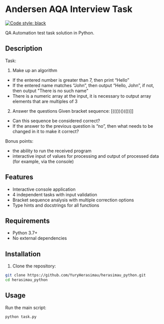 # Andersen AQA Interview Task
[![Code style: black](https://img.shields.io/badge/code%20style-black-000000.svg)](https://github.com/psf/black)

QA Automation test task solution in Python.

## Description

Task:
1. Make up an algorithm 
* If the entered number is greater than 7, then print “Hello”
* If the entered name matches “John”, then output “Hello, John”, if not, then output "There is no such name"
* There is a numeric array at the input, it is necessary to output array elements that are multiples of 3
 
2. Answer the questions 
Given bracket sequence: [((())()(())]]
* Can this sequence be considered correct?
* If the answer to the previous question is “no”, then what needs to be changed in it to make it correct?
 
Bonus points:
* the ability to run the received program
* interactive input of values for processing and output of processed data (for example, via the console)


## Features

- Interactive console application
- 4 independent tasks with input validation
- Bracket sequence analysis with multiple correction options
- Type hints and docstrings for all functions

## Requirements

- Python 3.7+
- No external dependencies

## Installation

1. Clone the repository:
```bash
git clone https://github.com/YuryHerasimau/herasimau_python.git
cd herasimau_python
```

## Usage

Run the main script:
```bash
python task.py
```
